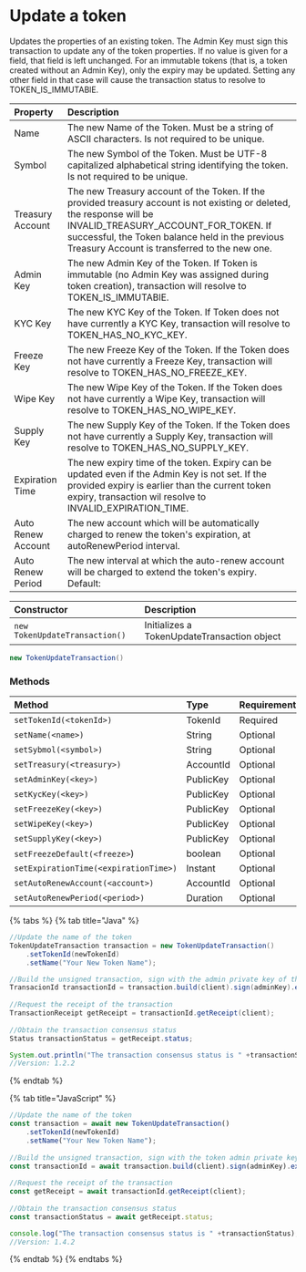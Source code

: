 # Update a token

Updates the properties of an existing token. The Admin Key must sign this transaction to update any of the token properties. If no value is given for a field, that field is left unchanged. For an immutable tokens \(that is, a token created without an Admin Key\), only the expiry may be updated. Setting any other field in that case will cause the transaction status to resolve to TOKEN\_IS\_IMMUTABlE.

| Property | Description |
| :--- | :--- |
| Name | The new Name of the Token. Must be a string of ASCII characters. Is not required to be unique. |
| Symbol | The new Symbol of the Token. Must be UTF-8 capitalized alphabetical string identifying the token. Is not required to be unique. |
| Treasury Account | The new Treasury account of the Token. If the provided treasury account is not existing or deleted, the response will be INVALID\_TREASURY\_ACCOUNT\_FOR\_TOKEN. If successful, the Token balance held in the previous Treasury Account is transferred to the new one. |
| Admin Key | The new Admin Key of the Token. If Token is immutable \(no Admin Key was assigned during token creation\), transaction will resolve to TOKEN\_IS\_IMMUTABlE. |
| KYC Key | The new KYC Key of the Token. If Token does not have currently a KYC Key, transaction will resolve to TOKEN\_HAS\_NO\_KYC\_KEY. |
| Freeze Key | The new Freeze Key of the Token. If the Token does not have currently a Freeze Key, transaction will resolve to TOKEN\_HAS\_NO\_FREEZE\_KEY. |
| Wipe Key | The new Wipe Key of the Token. If the Token does not have currently a Wipe Key, transaction will resolve to TOKEN\_HAS\_NO\_WIPE\_KEY. |
| Supply Key | The new Supply Key of the Token. If the Token does not have currently a Supply Key, transaction will resolve to TOKEN\_HAS\_NO\_SUPPLY\_KEY. |
| Expiration Time | The new expiry time of the token. Expiry can be updated even if the Admin Key is not set. If the provided expiry is earlier than the current token expiry, transaction wil resolve to INVALID\_EXPIRATION\_TIME.  |
| Auto Renew Account | The new account which will be automatically charged to renew the token's expiration, at autoRenewPeriod interval. |
| Auto Renew Period | The new interval at which the auto-renew account will be charged to extend the token's expiry. Default:  |

| Constructor | Description |
| :--- | :--- |
| `new TokenUpdateTransaction()` | Initializes a TokenUpdateTransaction object |

```java
new TokenUpdateTransaction()
```

### Methods

| Method | Type | Requirement |
| :--- | :--- | :--- |
| `setTokenId(<tokenId>)` | TokenId | Required  |
| `setName(<name>)` | String | Optional |
| `setSybmol(<symbol>)` | String | Optional |
| `setTreasury(<treasury>)` | AccountId | Optional |
| `setAdminKey(<key>)` | PublicKey | Optional |
| `setKycKey(<key>)` | PublicKey | Optional |
| `setFreezeKey(<key>)` | PublicKey | Optional |
| `setWipeKey(<key>)` | PublicKey | Optional |
| `setSupplyKey(<key>)` | PublicKey | Optional |
| `setFreezeDefault(<freeze>`\) | boolean | Optional |
| `setExpirationTime(<expirationTime>)` | Instant | Optional |
| `setAutoRenewAccount(<account>)` | AccountId | Optional |
| `setAutoRenewPeriod(<period>)` | Duration | Optional |

{% tabs %}
{% tab title="Java" %}
```java
//Update the name of the token
TokenUpdateTransaction transaction = new TokenUpdateTransaction()
    .setTokenId(newTokenId)
    .setName("Your New Token Name");

//Build the unsigned transaction, sign with the admin private key of the token, submit the transaction to a Hedera network
TransacionId transactionId = transaction.build(client).sign(adminKey).execute(client);
    
//Request the receipt of the transaction
TransactionReceipt getReceipt = transactionId.getReceipt(client);
    
//Obtain the transaction consensus status
Status transactionStatus = getReceipt.status;

System.out.println("The transaction consensus status is " +transactionStatus);
//Version: 1.2.2
```
{% endtab %}

{% tab title="JavaScript" %}
```javascript
//Update the name of the token
const transaction = await new TokenUpdateTransaction()
    .setTokenId(newTokenId)
    .setName("Your New Token Name");
    
//Build the unsigned transaction, sign with the token admin private key of the token, submit the transaction to a Hedera network
const transactionId = await transaction.build(client).sign(adminKey).execute(client);
    
//Request the receipt of the transaction
const getReceipt = await transactionId.getReceipt(client);
    
//Obtain the transaction consensus status
const transactionStatus = await getReceipt.status;

console.log("The transaction consensus status is " +transactionStatus);
//Version: 1.4.2
```
{% endtab %}
{% endtabs %}






